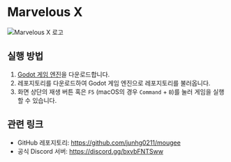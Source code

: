 # Marvelous X

![Marvelous X 로고](https://github.com/junhg0211/mougee/blob/master/res/icon.png?raw=true)

## 실행 방법

1. [Godot 게임 엔진](https://godotengine.org)을 다운로드합니다.
1. 레포지토리를 다운로드하여 Godot 게임 엔진으로 레포지토리를 불러옵니다.
1. 화면 상단의 재생 버튼 혹은 `F5` (macOS의 경우 `Command` + `B`)를 눌러
   게임을 실행할 수 있습니다.

## 관련 링크

- GitHub 레포지토리: https://github.com/junhg0211/mougee
- 공식 Discord 서버: https://discord.gg/bxvbFNTSww
